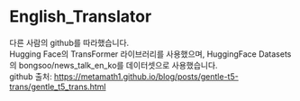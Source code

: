 # English_Translator

다른 사람의 github를 따라했습니다.<br>
Hugging Face의 TransFormer 라이브러리를 사용했으며, HuggingFace Datasets의 bongsoo/news_talk_en_ko를 데이터셋으로 사용했습니다.<br/>
github 출처: https://metamath1.github.io/blog/posts/gentle-t5-trans/gentle_t5_trans.html